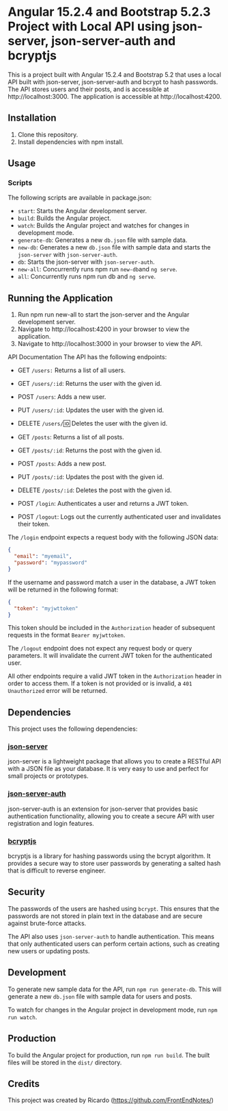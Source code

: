 # Angular 15.2.4 and Bootstrap 5.2.3 Project with Local API using json-server, json-server-auth and bcryptjs

This is a project built with Angular 15.2.4 and Bootstrap 5.2 that uses a local API built with json-server, json-server-auth and bcrypt to hash passwords. The API stores users and their posts, and is accessible at http://localhost:3000. The application is accessible at http://localhost:4200.

## Installation

1. Clone this repository.
1. Install dependencies with npm install.

## Usage

### Scripts

The following scripts are available in package.json:

- `start`: Starts the Angular development server.
- `build`: Builds the Angular project.
- `watch`: Builds the Angular project and watches for changes in development mode.
- `generate-db`: Generates a new `db.json` file with sample data.
- `new-db`: Generates a new `db.json` file with sample data and starts the `json-server` with `json-server-auth`.
- `db`: Starts the json-server with `json-server-auth`.
- `new-all`: Concurrently runs npm run `new-db`and `ng serve`.
- `all`: Concurrently runs npm run db and `ng serve`.

## Running the Application

1. Run npm run new-all to start the json-server and the Angular development server.
1. Navigate to http://localhost:4200 in your browser to view the application.
1. Navigate to http://localhost:3000 in your browser to view the API.

API Documentation
The API has the following endpoints:

- GET `/users:` Returns a list of all users.
- GET `/users/:id`: Returns the user with the given id.
- POST `/users`: Adds a new user.
- PUT `/users/:id`: Updates the user with the given id.
- DELETE `/users/`:id: Deletes the user with the given id.
- GET `/posts`: Returns a list of all posts.
- GET `/posts/:id`: Returns the post with the given id.
- POST `/posts`: Adds a new post.
- PUT `/posts/:id`: Updates the post with the given id.
- DELETE `/posts/:id`: Deletes the post with the given id.

- POST `/login`: Authenticates a user and returns a JWT token.
- POST `/logout`: Logs out the currently authenticated user and invalidates their token.

The `/login` endpoint expects a request body with the following JSON data:

```json
{
  "email": "myemail",
  "password": "mypassword"
}
```

If the username and password match a user in the database, a JWT token will be returned in the following format:

```json
{
  "token": "myjwttoken"
}
```

This token should be included in the `Authorization` header of subsequent requests in the format `Bearer myjwttoken`.

The `/logout` endpoint does not expect any request body or query parameters. It will invalidate the current JWT token for the authenticated user.

All other endpoints require a valid JWT token in the `Authorization` header in order to access them. If a token is not provided or is invalid, a `401 Unauthorized` error will be returned.

## Dependencies

This project uses the following dependencies:

### [json-server](https://www.npmjs.com/package/json-server)

json-server is a lightweight package that allows you to create a RESTful API with a JSON file as your database. It is very easy to use and perfect for small projects or prototypes.

### [json-server-auth](https://www.npmjs.com/package/json-server-auth)

json-server-auth is an extension for json-server that provides basic authentication functionality, allowing you to create a secure API with user registration and login features.

### [bcryptjs](https://www.npmjs.com/package/bcryptjs)

bcryptjs is a library for hashing passwords using the bcrypt algorithm. It provides a secure way to store user passwords by generating a salted hash that is difficult to reverse engineer.

## Security

The passwords of the users are hashed using `bcrypt`. This ensures that the passwords are not stored in plain text in the database and are secure against brute-force attacks.

The API also uses `json-server-auth` to handle authentication. This means that only authenticated users can perform certain actions, such as creating new users or updating posts.

## Development

To generate new sample data for the API, run `npm run generate-db`. This will generate a new `db.json` file with sample data for users and posts.

To watch for changes in the Angular project in development mode, run `npm run watch`.

## Production

To build the Angular project for production, run `npm run build`. The built files will be stored in the `dist/` directory.

## Credits

This project was created by Ricardo (https://github.com/FrontEndNotes/)
